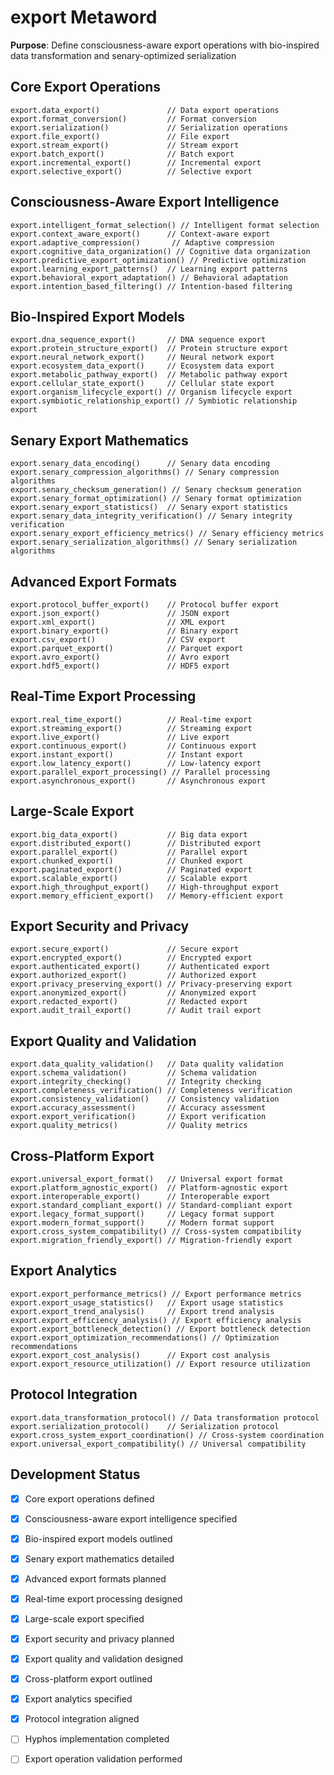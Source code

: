 # export Metaword

**Purpose**: Define consciousness-aware export operations with bio-inspired data transformation and senary-optimized serialization

## Core Export Operations

```hyphos
export.data_export()               // Data export operations
export.format_conversion()         // Format conversion
export.serialization()             // Serialization operations
export.file_export()               // File export
export.stream_export()             // Stream export
export.batch_export()              // Batch export
export.incremental_export()        // Incremental export
export.selective_export()          // Selective export
```

## Consciousness-Aware Export Intelligence

```hyphos
export.intelligent_format_selection() // Intelligent format selection
export.context_aware_export()      // Context-aware export
export.adaptive_compression()       // Adaptive compression
export.cognitive_data_organization() // Cognitive data organization
export.predictive_export_optimization() // Predictive optimization
export.learning_export_patterns()  // Learning export patterns
export.behavioral_export_adaptation() // Behavioral adaptation
export.intention_based_filtering() // Intention-based filtering
```

## Bio-Inspired Export Models

```hyphos
export.dna_sequence_export()       // DNA sequence export
export.protein_structure_export()  // Protein structure export
export.neural_network_export()     // Neural network export
export.ecosystem_data_export()     // Ecosystem data export
export.metabolic_pathway_export()  // Metabolic pathway export
export.cellular_state_export()     // Cellular state export
export.organism_lifecycle_export() // Organism lifecycle export
export.symbiotic_relationship_export() // Symbiotic relationship export
```

## Senary Export Mathematics

```hyphos
export.senary_data_encoding()      // Senary data encoding
export.senary_compression_algorithms() // Senary compression algorithms
export.senary_checksum_generation() // Senary checksum generation
export.senary_format_optimization() // Senary format optimization
export.senary_export_statistics()  // Senary export statistics
export.senary_data_integrity_verification() // Senary integrity verification
export.senary_export_efficiency_metrics() // Senary efficiency metrics
export.senary_serialization_algorithms() // Senary serialization algorithms
```

## Advanced Export Formats

```hyphos
export.protocol_buffer_export()    // Protocol buffer export
export.json_export()               // JSON export
export.xml_export()                // XML export
export.binary_export()             // Binary export
export.csv_export()                // CSV export
export.parquet_export()            // Parquet export
export.avro_export()               // Avro export
export.hdf5_export()               // HDF5 export
```

## Real-Time Export Processing

```hyphos
export.real_time_export()          // Real-time export
export.streaming_export()          // Streaming export
export.live_export()               // Live export
export.continuous_export()         // Continuous export
export.instant_export()            // Instant export
export.low_latency_export()        // Low-latency export
export.parallel_export_processing() // Parallel processing
export.asynchronous_export()       // Asynchronous export
```

## Large-Scale Export

```hyphos
export.big_data_export()           // Big data export
export.distributed_export()        // Distributed export
export.parallel_export()           // Parallel export
export.chunked_export()            // Chunked export
export.paginated_export()          // Paginated export
export.scalable_export()           // Scalable export
export.high_throughput_export()    // High-throughput export
export.memory_efficient_export()   // Memory-efficient export
```

## Export Security and Privacy

```hyphos
export.secure_export()             // Secure export
export.encrypted_export()          // Encrypted export
export.authenticated_export()      // Authenticated export
export.authorized_export()         // Authorized export
export.privacy_preserving_export() // Privacy-preserving export
export.anonymized_export()         // Anonymized export
export.redacted_export()           // Redacted export
export.audit_trail_export()        // Audit trail export
```

## Export Quality and Validation

```hyphos
export.data_quality_validation()   // Data quality validation
export.schema_validation()         // Schema validation
export.integrity_checking()        // Integrity checking
export.completeness_verification() // Completeness verification
export.consistency_validation()    // Consistency validation
export.accuracy_assessment()       // Accuracy assessment
export.export_verification()       // Export verification
export.quality_metrics()           // Quality metrics
```

## Cross-Platform Export

```hyphos
export.universal_export_format()   // Universal export format
export.platform_agnostic_export()  // Platform-agnostic export
export.interoperable_export()      // Interoperable export
export.standard_compliant_export() // Standard-compliant export
export.legacy_format_support()     // Legacy format support
export.modern_format_support()     // Modern format support
export.cross_system_compatibility() // Cross-system compatibility
export.migration_friendly_export() // Migration-friendly export
```

## Export Analytics

```hyphos
export.export_performance_metrics() // Export performance metrics
export.export_usage_statistics()   // Export usage statistics
export.export_trend_analysis()     // Export trend analysis
export.export_efficiency_analysis() // Export efficiency analysis
export.export_bottleneck_detection() // Export bottleneck detection
export.export_optimization_recommendations() // Optimization recommendations
export.export_cost_analysis()      // Export cost analysis
export.export_resource_utilization() // Export resource utilization
```

## Protocol Integration

```hyphos
export.data_transformation_protocol() // Data transformation protocol
export.serialization_protocol()    // Serialization protocol
export.cross_system_export_coordination() // Cross-system coordination
export.universal_export_compatibility() // Universal compatibility
```

## Development Status

- [x] Core export operations defined
- [x] Consciousness-aware export intelligence specified
- [x] Bio-inspired export models outlined
- [x] Senary export mathematics detailed
- [x] Advanced export formats planned
- [x] Real-time export processing designed
- [x] Large-scale export specified
- [x] Export security and privacy planned
- [x] Export quality and validation designed
- [x] Cross-platform export outlined
- [x] Export analytics specified
- [x] Protocol integration aligned
- [ ] Hyphos implementation completed
- [ ] Export operation validation performed

